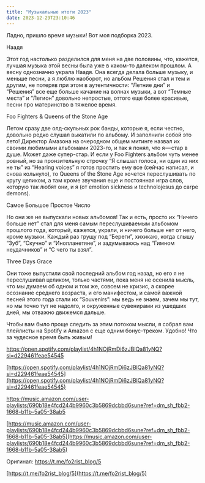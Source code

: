 ```yaml
---
title: "Музыкальные итоги 2023"
date: 2023-12-29T23:10:46
---
```


Ладно, пришло время музыки! Вот моя подборка 2023.

Наадя

Этот год настолько разделился для меня на две половины, что, кажется, лучшая музыка этой весны была уже в каком-то далеком прошлом. А весну однозначно украла Наадя. Она всегда делала больше музыку, и меньше песни, а я люблю наоборот, но альбом Решения стал и тем и другим, не потеряв при этом в аутентичности: “Летние дни” и “Решения” все еще больше качание на волнах музыки, а вот “Темные места” и “Легион” довольно непростые, оттого еще более красивые, песни про материнство в тяжелое время.

Foo Fighters & Queens of the Stone Age

Летом сразу две олд-скульных рок банды, которые я, если честно, довольно редко слушал выкатили по альбому. И заполнили собой это лето! Директор Амазона на очеродном общем митинге назвал их своими любимыми альбомами 2023-го, и так я понял, что я — стар в душе. Может даже супер-стар. И если у Foo Fighters альбом чуть менее ровный, но за пронзительную строчку “Я слышал голоса, ни один из них не ты” из “Hearing voices” я готов простить ему все (сейчас написал, и снова кольнуло), то Queens of the Stone Age хочется переслушивать по кругу целиком, а там кроме звучания еще и постоянная игра слов, которую так любят они, и я (от emotion sickness и technolojesus до carpe demons).

Самое Большое Простое Число

Но они же не выпускали новых альбомов! Так и есть, просто их “Ничего больше нет” стал для меня самым переслушиваемым альбомом прошлого года, который, кажется, украли, и ничего больше нет от него, кроме музыки. Каждый раз грущу под “Береги”, хихикаю, когда слышу “Зуб”, “Скучно” и “Инопланетяне”, и задумываюсь над “Гимном неудачников” и “С чего ты взял”.

Three Days Grace

Они тоже выпустили свой последний альбом год назад, но его я не переслушивал целиком, только частями, пока меня не осенила мысль, что мы думаем об одном и том же, совсем не кризис, а скорее осознание среднего возраста, и его манифестом, и самой важной песней этого года стали их “Souvenirs”: мы ведь не знаем, зачем мы тут, но мы точно тут не надолго, и окруженные сувенирами из ушедших дней, мы отважно движемся дальше.

Чтобы вам было проще следить за этим потоком мысли, я собрал вам плейлисты на Spotify и Amazon с еще одним бонус-треком. Удобно! Что за чудесное время быть живым!

https://open.spotify.com/playlist/4h1NOjRmDi6zJBlQa81yNQ?si=d229461feae54545

[https://open.spotify.com/playlist/4h1NOjRmDi6zJBlQa81yNQ?si=d229461feae54545](https://open.spotify.com/playlist/4h1NOjRmDi6zJBlQa81yNQ?si=d229461feae54545)

https://music.amazon.com/user-playlists/690b18e4fcd244b9960c3b5869dcbbd6sune?ref=dm_sh_fbb2-1668-b11b-5a05-38ab5

[https://music.amazon.com/user-playlists/690b18e4fcd244b9960c3b5869dcbbd6sune?ref=dm_sh_fbb2-1668-b11b-5a05-38ab5](https://music.amazon.com/user-playlists/690b18e4fcd244b9960c3b5869dcbbd6sune?ref=dm_sh_fbb2-1668-b11b-5a05-38ab5)

Оригинал: https://t.me/fo2rist_blog/5

[https://t.me/fo2rist_blog/5](https://t.me/fo2rist_blog/5)

